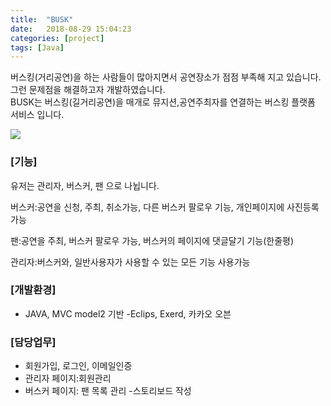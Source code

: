 ```yaml
---
title:  "BUSK"
date:   2018-08-29 15:04:23
categories: [project]
tags: [Java]
---
```

버스킹(거리공연)을 하는 사람들이 많아지면서 공연장소가 점점 부족해 지고 있습니다.<br> 그런 문제점을 해결하고자 개발하였습니다.<br>
BUSK는 버스킹(길거리공연)을 매개로 뮤지션,공연주최자를 연결하는 버스킹 플랫폼 서비스 입니다.

<img src="{{site.baseurl}}/images/2ndmain.png"/>

### [기능]

유저는 관리자, 버스커, 팬 으로 나뉩니다.<br>

버스커:공연을 신청, 주최, 취소가능, 다른 버스커 팔로우 기능, 개인페이지에 사진등록 가능<br>

팬:공연을 주최, 버스커 팔로우 가능, 버스커의 페이지에 댓글달기 기능(한줄평)<br>

관리자:버스커와, 일반사용자가 사용할 수 있는 모든 기능 사용가능<br>

### [개발환경]
* JAVA, MVC model2 기반 -Eclips, Exerd, 카카오 오븐

### [담당업무]
* 회원가입, 로그인, 이메일인증 
* 관리자 페이지:회원관리 
* 버스커 페이지: 팬 목록 관리 -스토리보드 작성


[jekyll]:      http://jekyllrb.com
[jekyll-gh]:   https://github.com/jekyll/jekyll
[jekyll-help]: https://github.com/jekyll/jekyll-help
